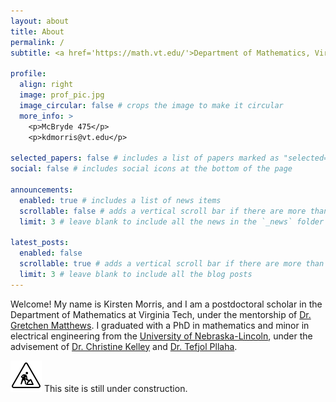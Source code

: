 ```yaml
---
layout: about
title: About
permalink: /
subtitle: <a href='https://math.vt.edu/'>Department of Mathematics, Virginia Tech, USA</a>

profile:
  align: right
  image: prof_pic.jpg
  image_circular: false # crops the image to make it circular
  more_info: >
    <p>McBryde 475</p>
    <p>kdmorris@vt.edu</p>

selected_papers: false # includes a list of papers marked as "selected={true}"
social: false # includes social icons at the bottom of the page

announcements:
  enabled: true # includes a list of news items
  scrollable: false # adds a vertical scroll bar if there are more than 3 news items
  limit: 3 # leave blank to include all the news in the `_news` folder

latest_posts:
  enabled: false
  scrollable: true # adds a vertical scroll bar if there are more than 3 new posts items
  limit: 3 # leave blank to include all the blog posts
---
```


Welcome! My name is Kirsten Morris, and I am a postdoctoral scholar in the Department of Mathematics at Virginia Tech, under the mentorship of [Dr. Gretchen Matthews](https://personal.math.vt.edu/gmatthews/). I graduated with a PhD in mathematics and minor in electrical engineering from the [University of Nebraska-Lincoln](https://math.unl.edu/), under the advisement of [Dr. Christine Kelley](https://math.unl.edu/person/christine-kelley/) and [Dr. Tefjol Pllaha](https://pllahat.github.io/).

![icon](/assets/img/construction.png) This site is still under construction. 
